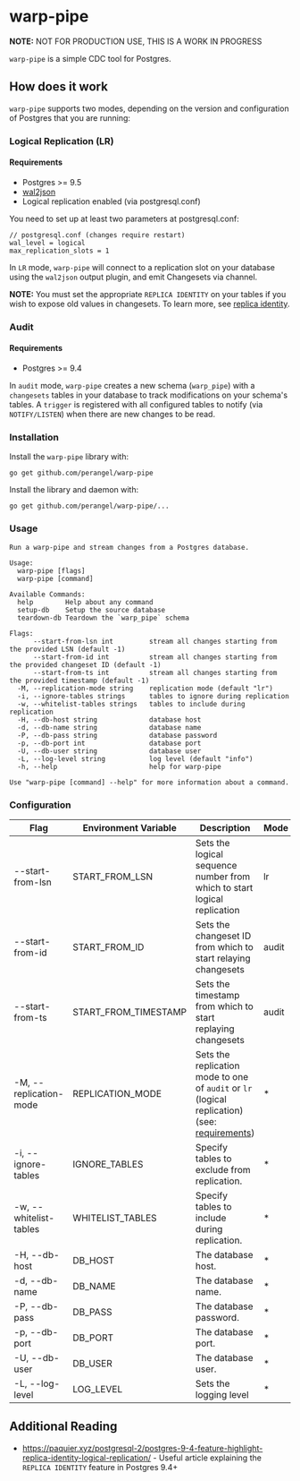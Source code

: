 # warp-pipe

**NOTE:** NOT FOR PRODUCTION USE, THIS IS A WORK IN PROGRESS

`warp-pipe` is a simple CDC tool for Postgres.

## How does it work

`warp-pipe` supports two modes, depending on the version and configuration of Postgres that you are running:

### Logical Replication (LR)

#### Requirements

- Postgres >= 9.5
- [wal2json](https://github.com/eulerto/wal2json)
- Logical replication enabled (via postgresql.conf)

You need to set up at least two parameters at postgresql.conf:

```shell
// postgresql.conf (changes require restart)
wal_level = logical
max_replication_slots = 1
```

In `LR` mode, `warp-pipe` will connect to a replication slot on your database using the `wal2json` output plugin, and emit Changesets via channel.

**NOTE:** You must set the appropriate `REPLICA IDENTITY` on your tables if you wish to expose old values in changesets. To learn more, see [replica identity](https://www.postgresql.org/docs/9.4/sql-altertable.html#SQL-CREATETABLE-REPLICA-IDENTITY).

### Audit

#### Requirements

- Postgres >= 9.4

In `audit` mode, `warp-pipe` creates a new schema (`warp_pipe`) with a `changesets` tables in your database to track modifications on your schema's tables. A `trigger` is registered with all configured tables to notify (via `NOTIFY/LISTEN`) when there are new changes to be read.

### Installation

Install the `warp-pipe` library with:

```shell
go get github.com/perangel/warp-pipe
```

Install the library and daemon with:

```shell
go get github.com/perangel/warp-pipe/...
```

### Usage

```text
Run a warp-pipe and stream changes from a Postgres database.

Usage:
  warp-pipe [flags]
  warp-pipe [command]

Available Commands:
  help        Help about any command
  setup-db    Setup the source database
  teardown-db Teardown the `warp_pipe` schema

Flags:
      --start-from-lsn int         stream all changes starting from the provided LSN (default -1)
      --start-from-id int          stream all changes starting from the provided changeset ID (default -1)
      --start-from-ts int          stream all changes starting from the provided timestamp (default -1)
  -M, --replication-mode string    replication mode (default "lr")
  -i, --ignore-tables strings      tables to ignore during replication
  -w, --whitelist-tables strings   tables to include during replication
  -H, --db-host string             database host
  -d, --db-name string             database name
  -P, --db-pass string             database password
  -p, --db-port int                database port
  -U, --db-user string             database user
  -L, --log-level string           log level (default "info")
  -h, --help                       help for warp-pipe

Use "warp-pipe [command] --help" for more information about a command.
```

### Configuration

| Flag                   | Environment Variable | Description                                                                                                    | Mode  |
| ---------------------- | -------------------- | -------------------------------------------------------------------------------------------------------------- | ----- |
| --start-from-lsn       | START_FROM_LSN       | Sets the logical sequence number from which to start logical replication                                       | lr    |
| --start-from-id        | START_FROM_ID        | Sets the changeset ID from which to start relaying changesets                                                  | audit |
| --start-from-ts        | START_FROM_TIMESTAMP | Sets the timestamp from which to start replaying changesets                                                    | audit |
| -M, --replication-mode | REPLICATION_MODE     | Sets the replication mode to one of `audit` or `lr` (logical replication) (see: [requirements](#requirements)) | \*    |
| -i, --ignore-tables    | IGNORE_TABLES        | Specify tables to exclude from replication.                                                                    | \*    |
| -w, --whitelist-tables | WHITELIST_TABLES     | Specify tables to include during replication.                                                                  | \*    |
| -H, --db-host          | DB_HOST              | The database host.                                                                                             | \*    |
| -d, --db-name          | DB_NAME              | The database name.                                                                                             | \*    |
| -P, --db-pass          | DB_PASS              | The database password.                                                                                         | \*    |
| -p, --db-port          | DB_PORT              | The database port.                                                                                             | \*    |
| -U, --db-user          | DB_USER              | The database user.                                                                                             | \*    |
| -L, --log-level        | LOG_LEVEL            | Sets the logging level                                                                                         | \*    |

## Additional Reading

- https://paquier.xyz/postgresql-2/postgres-9-4-feature-highlight-replica-identity-logical-replication/ - Useful article explaining the `REPLICA IDENTITY` feature in Postgres 9.4+
